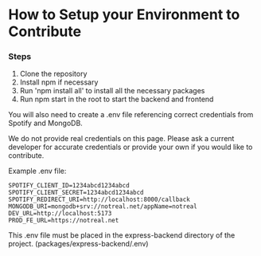 # How to Setup your Environment to Contribute

### Steps
1. Clone the repository
2. Install npm if necessary
3. Run 'npm install all' to install all the necessary packages
4. Run npm start in the root to start the backend and frontend


You will also need to create a .env file referencing correct credentials from Spotify and MongoDB.

We do not provide real credentials on this page. Please ask a current developer for accurate credentials or provide your own if you would like to contribute.

Example .env file:

```
SPOTIFY_CLIENT_ID=1234abcd1234abcd
SPOTIFY_CLIENT_SECRET=1234abcd1234abcd
SPOTIFY_REDIRECT_URI=http://localhost:8000/callback
MONGODB_URI=mongodb+srv://notreal.net/appName=notreal
DEV_URL=http://localhost:5173
PROD_FE_URL=https://notreal.net
```

This .env file must be placed in the express-backend directory of the project.
(packages/express-backend/.env)
